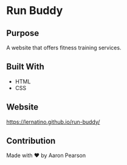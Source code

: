 # Run Buddy

## Purpose
A website that offers fitness training services. 

## Built With
* HTML
* CSS

## Website 
https://lernatino.github.io/run-buddy/

## Contribution
Made with ❤︎  by Aaron Pearson
